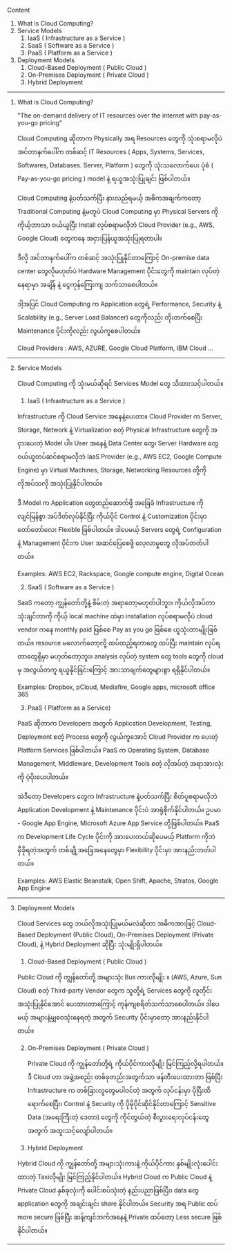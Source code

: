 
Content 
1. What is Cloud Computing?
2. Service Models
	1. IaaS ( Infrastructure as a Service )
	2. SaaS ( Software as a Service )
	3. PaaS ( Platform as a Service )
3. Deployment Models
	1. Cloud-Based Deployment ( Public Cloud )
	2. On-Premises Deployment ( Private Cloud )
	3. Hybrid Deployment 

------------------------------------------------------------------------

1. What is Cloud Computing?
   
   "The on-demand delivery of IT resources over the internet with pay-as-you-go pricing"
   
   Cloud Computing ဆိုတာက Physically အရ Resources တွေကို သုံးစရာမလိုပဲ အင်တာနက်ပေါ်က တစ်ဆင့် IT Resources ( Apps, Systems, Services, Softwares, Databases. Server, Platform ) တွေကို သုံးသလောက်ပေး ပုံစံ ( Pay-as-you-go pricing ) model နဲ့ ရယူအသုံးပြုချင်း ဖြစ်ပါတယ်။
   
   Cloud Computing နဲ့ပတ်သက်ပြီး နားလည်ရမယ့် အဓိကအချက်ကတော့ Traditional Computing နဲ့မတူပဲ Cloud Computing မှာ Physical Servers ကို ကိုယ့်ဘာသာ ဝယ်ယူပြီး Install လုပ်စရာမလိုဘဲ Cloud Provider (e.g., AWS, Google Cloud) တွေကနေ အငှားပြန်ယူအသုံးပြုရတာပါ။
   
   ဒီလို အင်တာနက်ပေါ်က တစ်ဆင့် အသုံးပြုနိုင်တာကြောင့် On-premise data center တွေလိုမဟုတ်ပဲ Hardware Management ပိုင်းတွေကို maintain လုပ်တဲ့နေရာမှာ အချိန် နဲ့ ငွေကုန်ကြေးကျ သက်သာစေပါတယ်။
   
   ဒါ့အပြင် Cloud Computing က Application တွေရဲ့ Performance, Security နဲ့ Scalability (e.g., Server Load Balancer) တွေကိုလည်း တိုးတက်စေပြီး Maintenance ပိုင်းကိုလည်း လွယ်ကူစေပါတယ်။
  
   Cloud Providers : AWS, AZURE, Google Cloud Platform, IBM Cloud ...

------------------------------------------------------------------------

2. Service Models
   
   Cloud Computing ကို သုံးမယ်ဆိုရင် Services Model တွေ သိထားသင့်ပါတယ်။ 
   
   1. IaaS ( Infrastructure as a Service )

	 Infrastructure ကို Cloud Service အနေနဲ့ပေးတာ။ Cloud Provider က Server, Storage, Network နဲ့ Virtualization စတဲ့ Physical Infrastructure တွေကို အငှားပေးတဲ့ Model ပါ။ User အနေနဲ့ Data Center တွေ၊ Server Hardware တွေ ဝယ်ယူတပ်ဆင်စရာမလိုဘဲ IaaS Provider (e.g., AWS EC2, Google Compute Engine) မှာ Virtual Machines, Storage, Networking Resources တို့ကို လိုအပ်သလို အသုံးပြုနိုင်ပါတယ်။ 
	 
	 ဒီ Model က Application တွေတည်ဆောက်ဖို့ အခြေခံ Infrastructure ကို လျင်မြန်စွာ အပ်ဒိတ်လုပ်နိုင်ပြီး ကိုယ်ပိုင် Control နဲ့ Customization ပိုင်းမှာ တော်တော်လေး Flexible ဖြစ်ပါတယ်။ ဒါပေမယ့် Servers တွေရဲ့ Configuration နဲ့ Management ပိုင်းက User အဆင်ပြေစေဖို့ လေ့လာမှုတွေ လိုအပ်တတ်ပါတယ်။
	 
	 Examples: AWS EC2, Rackspace, Google compute engine, Digital Ocean

   2. SaaS ( Software as a Service )
      
    SaaS ကတော့ ကျွန်တော်တို့နဲ့ စိမ်းတဲ့ အရာတော့မဟုတ်ပါဘူး။ ကိုယ်လိုအပ်တာ သုံးချင်တာကို ကိုယ့် local machine ထဲမှာ installation လုပ်စရာမလိုပဲ cloud vendor ကနေ monthly paid ဖြစ်စေ Pay as you go ဖြစ်စေ ယူသုံးတာမျိုးဖြစ်တယ်။ resource မလောက်တော့လို့ ထပ်ထည့်ရတာတွေ ထပ်ပြီး maintain လုပ်ရတာတွေရှိမှာ မဟုတ်တော့ဘူး။ analysis လုပ်တဲ့ system တွေ tools တွေကို cloud မှ အလွယ်တကူ ရယူနိုင်ခြင်းကြောင့် အားသာချက်တွေများစွာ ရရှိနိုင်ပါတယ်။‍‍‍‍‍
	   
	Examples: Dropbox, pCloud, Mediafire, Google apps, microsoft office 365

   3. PaaS ( Platform as a Service)
   
    PaaS ဆိုတာက Developers အတွက် Application Development, Testing, Deployment စတဲ့ Process တွေကို လွယ်ကူအောင် Cloud Provider က ပေးတဲ့ Platform Services ဖြစ်ပါတယ်။ PaaS က Operating System, Database Management, Middleware, Development Tools စတဲ့ လိုအပ်တဲ့ အရာအားလုံးကို ပံ့ပိုးပေးပါတယ်။ 
   
    အဲဒီတော့ Developers တွေက Infrastructure နဲ့ပတ်သက်ပြီး စိတ်ပူစရာမလိုဘဲ Application Development နဲ့ Maintenance ပိုင်းပဲ အာရုံစိုက်နိုင်ပါတယ်။ ဥပမာ - Google App Engine, Microsoft Azure App Service တို့ဖြစ်ပါတယ်။ PaaS က Development Life Cycle ပိုင်းကို အားပေးတယ်ဆိုပေမယ့် Platform ကိုဘဲ မှီခိုရတဲ့အတွက် တစ်ချို့အခြေအနေတွေမှာ Flexibility ပိုင်းမှာ အားနည်းတတ်ပါတယ်။
   
    Examples: AWS Elastic Beanstalk, Open Shift, Apache, Stratos, Google App Engine
    
------------------------------------------------------------------------

3. Deployment Models
   
   Cloud Services တွေ ဘယ်လိုအသုံးပြုမယ်မလဲဆိုတာ အဓိကအားဖြင့် Cloud-Based Deployment (Public Cloud), On-Premises Deployment (Private Cloud), နဲ့ Hybrid Deployment ဆိုပြီး သုံးမျိုးရှိပါတယ်။
   
   1. Cloud-Based Deployment ( Public Cloud )
      
     Public Cloud ကို ကျွန်တော်တို့ အများသုံး Bus ကားလိုမျိုး ။ (AWS, Azure, Sun Cloud) စတဲ့ Third-party Vendor တွေက သူတို့ရဲ့ Services တွေကို လူတိုင်းအသုံးပြုနိုင်အောင် ပေးထားတာကြောင့် ကုန်ကျစရိတ်သက်သာစေပါတယ်။ ဒါပေမယ့် အများနဲ့မျှဝေသုံးနေရတဲ့ အတွက် Security ပိုင်းမှာတော့ အားနည်းနိုင်ပါတယ်။
      
   2. On-Premises Deployment ( Private Cloud )
      
      Private Cloud ကို ကျွန်တော်တို့ရဲ့ ကိုယ်ပိုင်ကားလိုမျိုး မြင်ကြည့်လို့ရပါတယ်။ ဒီ Cloud ဟာ အဖွဲ့အစည်း တစ်ခုတည်းအတွက်သာ ဖန်တီးပေးထားတာ ဖြစ်ပြီး Infrastructure က တစ်ခြားလူတွေမပါဝင်တဲ့ အတွက် လုပ်ငန်းမှာ ပိုပြီးထိရောက်စေပြီး၊ Control နဲ့ Security ကို ပိုမိုပိုင်ဆိုင်နိုင်တာကြောင့် Sensitive Data (အရေးကြီးတဲ့ ဒေတာ) တွေကို ကိုင်တွယ်တဲ့ စီးပွားရေးလုပ်ငန်းတွေ အတွက် အထူးသင့်လျော်ပါတယ်။
      
   3.  Hybrid Deployment
      
      Hybrid Cloud ကို ကျွန်တော်တို့ အများသုံးကားနဲ့ ကိုယ်ပိုင်ကား နှစ်မျိုးလုံးပေါင်းထားတဲ့ Taxiလိုမျိုး မြင်ကြည့်နိုင်ပါတယ်။ Hybrid Cloud က Public Cloud နဲ့ Private Cloud နှစ်ခုလုံးကို ပေါင်းစပ်သုံးတဲ့ နည်းပညာဖြစ်ပြီး၊ data တွေ application တွေကို အချင်းချင်း share နိုင်ပါတယ်။ Security အရ Public ထပ် more secure ဖြစ်ပြီး ဆန့်ကျင်ဘက်အနေနဲ့ Private ထပ်တော့ Less secure ဖြစ်နိုင်ပါတယ်။

------------------------------------------------------------------------

